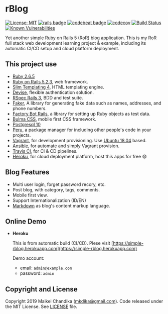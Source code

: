 # rBlog

[![License: MIT](https://img.shields.io/badge/License-MIT-blue.svg)](/LICENSE)
[![rails badge](https://img.shields.io/badge/rails-5.2.3-brightgreen)](https://weblog.rubyonrails.org/2019/3/28/Rails-5-2-3-has-been-released/)
[![codebeat badge](https://codebeat.co/badges/f8f21f7f-6d58-42bf-a229-2e222f5b0e53)](https://codebeat.co/projects/github-com-mkdika-rblog-master)
[![codecov](https://codecov.io/gh/mkdika/rblog/branch/master/graph/badge.svg)](https://codecov.io/gh/mkdika/rblog)
[![Build Status](https://travis-ci.com/mkdika/rblog.svg?branch=master)](https://travis-ci.com/mkdika/rblog)
[![Known Vulnerabilities](https://snyk.io/test/github/mkdika/rblog/badge.svg?targetFile=package.json)](https://snyk.io/test/github/mkdika/rblog?targetFile=package.json)

Yet another simple Ruby on Rails 5 (RoR) blog application.
This is my RoR full stack web development learning project & example, including its automatic CI/CD setup and cloud platform deployment.

## This project use

- [Ruby 2.6.5](https://www.ruby-lang.org/en/)
- [Ruby on Rails 5.2.3](https://rubyonrails.org/), web framework.
- [Slim Templating 4](http://slim-lang.com/), HTML templating engine.
- [Devise](https://github.com/plataformatec/devise), flexible authentication solution.
- [RSpec Rails 3](https://relishapp.com/rspec/rspec-rails/v/3-9/docs), BDD and test suite.
- [Faker](https://github.com/faker-ruby/faker), A library for generating fake data such as names, addresses, and phone numbers.
- [Factory Bot Rails](https://github.com/thoughtbot/factory_bot_rails), a library for setting up Ruby objects as test data.
- [Bulma CSS](https://bulma.io/), mobile first CSS framework.
- [Postgresql 10](https://www.postgresql.org/)
- [Peru](https://github.com/buildinspace/peru), a package manager for including other people's code in your projects.
- [Vagrant](https://www.vagrantup.com), for development provisioning. Use [Ubuntu 18.04](http://releases.ubuntu.com/18.04/) based.
- [Ansible](https://www.ansible.com/), for automate and simply Vagrant provision.
- [Travis CI](https://travis-ci.org/), for CI & CD pipelines.
- [Heroku](https://www.heroku.com/), for cloud deployment platform, host this apps for free :smile:

## Blog Features

- Multi user login, forget password recory, etc.
- Post blog, with category, tags, comments.
- Mobile first view.
- Support Internationalization (ID/EN)
- [Markdown](https://github.com/adam-p/markdown-here/wiki/Markdown-Cheatsheet) as blog's content markup language.

## Online Demo

- __Heroku__

  This is from automatic build (CI/CD). Plese visit [https://simple-rblog.herokuapp.com](https://simple-rblog.herokuapp.com)

  Demo account: 
  - email: `admin@example.com`
  - password: `admin`

## Copyright and License

Copyright 2019 Maikel Chandika (mkdika@gmail.com). Code released under the MIT License. See [LICENSE](/LICENSE) file.
